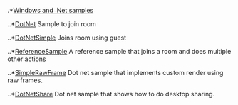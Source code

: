 
.*[Windows and .Net samples](https://github.com/vidyoworks/VidyoWorksSamples/tree/master/Windows)

..*[DotNet](https://github.com/vidyoworks/VidyoWorksSamples/tree/master/Windows/DotNet)
Sample to join room


..*[DotNetSimple](https://github.com/vidyoworks/VidyoWorksSamples/tree/master/Windows/DotNetSimple)
Joins room using guest

..*[ReferenceSample](https://github.com/vidyoworks/VidyoWorksSamples/tree/master/Windows/ReferenceSample)
A reference sample that joins a room and does multiple other actions

..*[SimpleRawFrame](https://github.com/vidyoworks/VidyoWorksSamples/tree/master/Windows/SimpleRawFrame)
Dot net sample that implements custom render using raw frames.

..*[DotNetShare](https://github.com/vidyoworks/VidyoWorksSamples/tree/master/Windows/DotNetShare)
Dot net sample that shows how to do desktop sharing.



